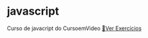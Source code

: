 # javascript
 Curso de javacript do CursoemVideo
 <a href="https://juceliocosta.github.io/javascript-exercicios/">🔗Ver Exercícios</a>

